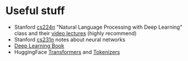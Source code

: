 # Useful stuff

* Stanford [cs224n](http://web.stanford.edu/class/cs224n/index.html) "Natural Language Processing with Deep Learning" class and their [video lectures](https://www.youtube.com/watch?v=8rXD5-xhemo&list=PLoROMvodv4rOhcuXMZkNm7j3fVwBBY42z) (highly recommend)
* Stanford [cs231n](http://cs231n.github.io/) notes about neural networks
* [Deep Learning Book](https://www.deeplearningbook.org/)
* HuggingFace [Transformers](https://github.com/huggingface/transformers) and [Tokenizers](https://github.com/huggingface/tokenizers)
